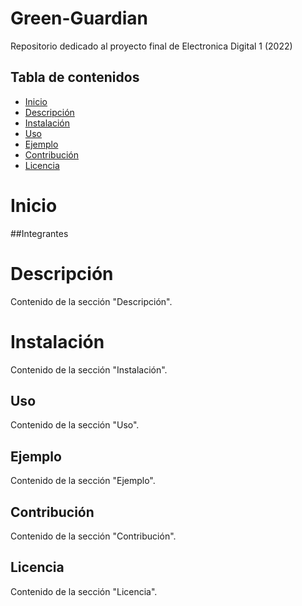 # Green-Guardian
Repositorio dedicado al proyecto final de Electronica Digital 1 (2022) 


## Tabla de contenidos

- [Inicio](#inicio)
- [Descripción](#descripción)
- [Instalación](#instalación)
- [Uso](#uso)
- [Ejemplo](#ejemplo)
- [Contribución](#contribución)
- [Licencia](#licencia)

# Inicio
##Integrantes 

# Descripción
Contenido de la sección "Descripción".

# Instalación
Contenido de la sección "Instalación".

## Uso
Contenido de la sección "Uso".

## Ejemplo
Contenido de la sección "Ejemplo".

## Contribución
Contenido de la sección "Contribución".

## Licencia
Contenido de la sección "Licencia".
